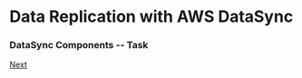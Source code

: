 # Data Replication with AWS DataSync

### DataSync Components -- Task


[Next](/docs/configuration.md)
